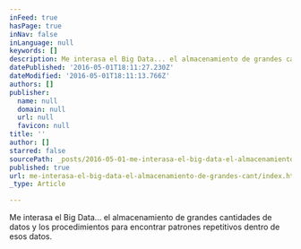 ```yaml
---
inFeed: true
hasPage: true
inNav: false
inLanguage: null
keywords: []
description: Me interasa el Big Data... el almacenamiento de grandes cantidades de datos y los procedimientos para encontrar patrones repetitivos dentro de esos datos.
datePublished: '2016-05-01T18:11:27.230Z'
dateModified: '2016-05-01T18:11:13.766Z'
authors: []
publisher:
  name: null
  domain: null
  url: null
  favicon: null
title: ''
author: []
starred: false
sourcePath: _posts/2016-05-01-me-interasa-el-big-data-el-almacenamiento-de-grandes-cant.md
published: true
url: me-interasa-el-big-data-el-almacenamiento-de-grandes-cant/index.html
_type: Article

---
```

Me interasa el Big Data... el almacenamiento de grandes cantidades de datos y los procedimientos para encontrar patrones repetitivos dentro de esos datos.